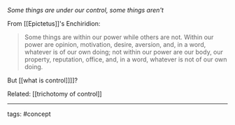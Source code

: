 _Some things are under our control, some things aren't_

From [[Epictetus]]'s Enchiridion:
> Some things are within our power while others are not. Within our power are opinion, motivation, desire, aversion, and, in a word, whatever is of our own doing; not within our power are our body, our property, reputation, office, and, in a word, whatever is not of our own doing.

But [[what is control]]]]?

Related: [[trichotomy of control]]
_______________________________________
tags: #concept 
